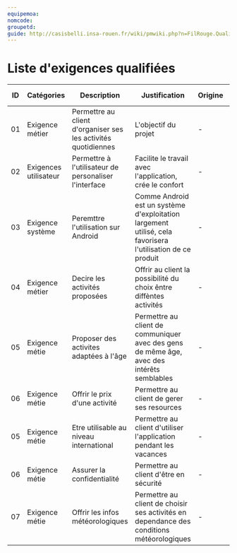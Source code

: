 ```yaml
---
equipemoa: 
nomcode: 
groupetd: 
guide: http://casisbelli.insa-rouen.fr/wiki/pmwiki.php?n=FilRouge.QualifierExigence
---
```

# Liste d'exigences qualifiées

| ID 	| Catégories 	| Description 	| Justification 	| Origine 	| Critères de satisfaction 	| Contentement MOA 	| Mécontentement MOA 	| Exigences Dépendantes 	| Exigences conflictuelles 	|
|----	|------------	|-------------	|---------------	|---------	|--------------------------	|------------------	|--------------------	|-----------------------	|--------------------------	|
|  01  	|Exigence métier  	|Permettre au client d'organiser ses les activités quotidiennes|  L'objectif du projet             	| -        	|Client obtient un horraire possible                          	|  3               	| 5                   	|                       	|                          	|
|   02 	|Exigences utilisateur|  Permettre à l'utilisateur de personaliser l'interface           	|Facilite le travail avec l'application, crée le confort|        - 	|       Choisir l'interface       	|    4              	|      4              	|                       	|                          	|
|  03  	|     Exigence système       	| Peremttre l'utilisation sur Android	|Comme Android est un système d'exploitation largement utilisé, cela favorisera l'utilisation de ce produit|  -     	|  Fonctionnement sur Android                  	|     3           	|        5         	|                       	|                          	|
|  04  	|    Exigence métier              | Decire les activités proposées |  Offrir au client la possibilité du choix êntre diffèntes activités 	|   -    	|   Obtenir description d'une activité   	|    4              	| 3                   	|                       	|                          	|
|  05  	|     Exigence métie       	|     Proposer des activites adaptées à l'âge        	|Permettre au client de communiquer avec des gens de même âge, avec des intérêts semblables         	|    -   	|   Avoir des activites correspondant à son age     	| 3                 	|           4         	|                       	|                          	|
| 06 	|Exigence métie|Offrir le prix d'une activité|Permettre au client de gerer ses resources| -	| Obtenir le prix d'une activité 	|  3	| 4 	|                       	|                          	|
|  05 	|  Exigence métie 	|  Etre utilisable au niveau international    	|Permettre au client d'utiliser l'application pendant les vacances|   -   	|  Fonctioner au niveau international        	|  3  	|     4               	|                       	|                          	|
|  06 	|  Exigence métie 	|  Assurer la confidentialité   	|Permettre au client d'être en sécurité|   -   	|Protéger les données|  4  	|           5         	|                       	|                          	|
|  07 	|  Exigence métie 	|  Offrir les infos météorologiques	|Permettre au client de choisir ses activités en dependance des conditions météorologiques|   -   	|Connaître le météo|  3  	|           3        	|                       	|                          	|
